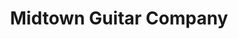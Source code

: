 ---
title: "Midtown Guitar Company"
url: /yachats/midtown-guitar-company/
shop: musical instrument
---